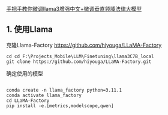 [手把手教你微调llama3增强中文+微调垂直领域法律大模型](https://www.bilibili.com/video/BV1URsoefE7w?vd_source=14fa069dd1a8b00449a35e1427fe06a5)

## 1. 使用Llama

克隆Llama-Factory
https://github.com/hiyouga/LLaMA-Factory 
```
cd cd F:\Projects_Mobile\LLM\Finetuning\llama3C7B_local
git clone https://github.com/hiyouga/LLaMA-Factory.git
```

确定使用的模型
```

conda create -n llama_factory python=3.11.1
conda activate llama_factory
cd LLaMA-Factory
pip install -e.[metrics,modelscope,qwen]
```






